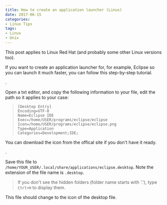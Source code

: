 ```yaml
---
title: How to create an application launcher (Linux) 
date: 2017-06-15
categories:
- Linux Tips
tags:
- Linux
- Unix
---
```


This post applies to Linux Red Hat (and probably some other Linux versions too).

If you want to create an application launcher for, for example, Eclipse so you can launch it much faster, you can follow this step-by-step tutorial. 

.

Open a txt editor, and copy the following information to your file, edit the path so it applies to your case:

> ```
> [Desktop Entry]
> Encoding=UTF-8
> Name=Eclipse IDE
> Exec=/home/USER/programs/eclipse/eclipse
> Icon=/home/USER/programs/eclipse/eclipse.png
> Type=Application
> Categories=Development;IDE;
> ```

You can download the icon from the offical site if you don't have it ready.

.

Save this file to `/home/YOUR_USER/.local/share/applications/eclipse.desktop`. Note the extension of the file name is `.desktop`.

> If you don't see the hidden folders (folder name starts with '.'), type `Ctrl+H` to display them.



This file should change to the icon of the desktop file.